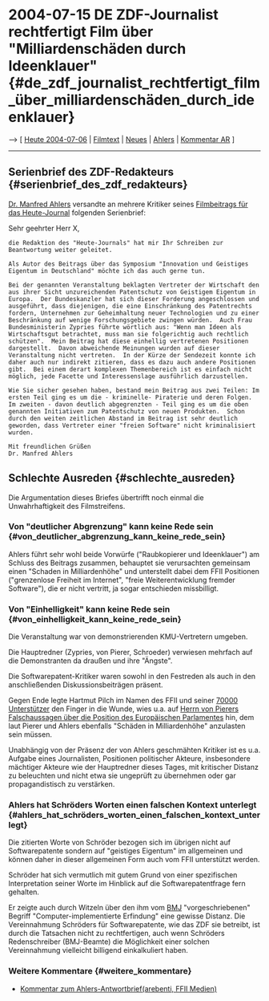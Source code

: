 # 2004-07-15 DE ZDF-Journalist rechtfertigt Film über \"Milliardenschäden durch Ideenklauer\" {#de_zdf_journalist_rechtfertigt_film_über_milliardenschäden_durch_ideenklauer}

\--\> \[ [ Heute 2004-07-06](Heute040706De "wikilink") \| [
Filmtext](HeuteText040706De "wikilink") \| [
Neues](SwpatcninoDe "wikilink") \| [ Ahlers](ManfredAhlersDe "wikilink")
\| [ Kommentar AR](AhlersAr040721De "wikilink") \]

------------------------------------------------------------------------

## Serienbrief des ZDF-Redakteurs {#serienbrief_des_zdf_redakteurs}

[ Dr. Manfred Ahlers](ManfredAhlersDe "wikilink") versandte an mehrere
Kritiker seines [ Filmbeitrags für das
Heute-Journal](HeuteText040706De "wikilink") folgenden Serienbrief:

Sehr geehrter Herr X,

`die Redaktion des "Heute-Journals" hat mir Ihr Schreiben zur`\
`Beantwortung weiter geleitet.`

`Als Autor des Beitrags über das Symposium "Innovation und Geistiges`\
`Eigentum in Deutschland" möchte ich das auch gerne tun.`

`Bei der genannten Veranstaltung beklagten Vertreter der Wirtschaft den`\
`aus ihrer Sicht unzureichenden Patentschutz von Geistigem Eigentum in`\
`Europa.  Der Bundeskanzler hat sich dieser Forderung angeschlossen und`\
`ausgeführt, dass diejenigen, die eine Einschränkung des Patentrechts`\
`fordern, Unternehmen zur Geheimhaltung neuer Technologien und zu einer`\
`Beschränkung auf wenige Forschungsgebiete zwingen würden.  Auch Frau`\
`Bundesministerin Zypries führte wörtlich aus: "Wenn man Ideen als`\
`Wirtschaftsgut betrachtet, muss man sie folgerichtig auch rechtlich`\
`schützen".  Mein Beitrag hat diese einhellig vertretenen Positionen`\
`dargestellt.  Davon abweichende Meinungen wurden auf dieser`\
`Veranstaltung nicht vertreten.  In der Kürze der Sendezeit konnte ich`\
`daher auch nur indirekt zitieren, dass es dazu auch andere Positionen`\
`gibt.  Bei einem derart komplexen Themenbereich ist es einfach nicht`\
`möglich, jede Facette und Interessenslage ausführlich darzustellen.`

`Wie Sie sicher gesehen haben, bestand mein Beitrag aus zwei Teilen: Im`\
`ersten Teil ging es um die - kriminelle- Piraterie und deren Folgen.`\
`Im zweiten - davon deutlich abgegrenzten - Teil ging es um die oben`\
`genannten Initiativen zum Patentschutz von neuen Produkten.  Schon`\
`durch den weiten zeitlichen Abstand im Beitrag ist sehr deutlich`\
`geworden, dass Vertreter einer "freien Software" nicht kriminalisiert`\
`wurden.`

`Mit freundlichen Grüßen`\
`Dr. Manfred Ahlers `

## Schlechte Ausreden {#schlechte_ausreden}

Die Argumentation dieses Briefes übertrifft noch einmal die
Unwahrhaftigkeit des Filmstreifens.

### Von \"deutlicher Abgrenzung\" kann keine Rede sein {#von_deutlicher_abgrenzung_kann_keine_rede_sein}

Ahlers führt sehr wohl beide Vorwürfe (\"Raubkopierer und Ideenklauer\")
am Schluss des Beitrags zusammen, behauptet sie verursachten gemeinsam
einen \"Schaden in Milliardenhöhe\" und unterstellt dabei dem FFII
Positionen (\"grenzenlose Freiheit im Internet\", \"freie
Weiterentwicklung fremder Software\"), die er nicht vertritt, ja sogar
entschieden missbilligt.

### Von \"Einhelligkeit\" kann keine Rede sein {#von_einhelligkeit_kann_keine_rede_sein}

Die Veranstaltung war von demonstrierenden KMU-Vertretern umgeben.

Die Hauptredner (Zypries, von Pierer, Schroeder) verwiesen mehrfach auf
die Demonstranten da draußen und ihre \"Ängste\".

Die Softwarepatent-Kritiker waren sowohl in den Festreden als auch in
den anschließenden Diskussionsbeiträgen präsent.

Gegen Ende legte Hartmut Pilch im Namen des FFII und seiner [70000
Unterstützer](http://www.ffii.org/verein/leute/index.de.html "wikilink")
den Finger in die Wunde, wies u.a. auf [Herrn von Pierers Falschaussagen
über die Position des Europäischen
Parlamentes](http://swpat.ffii.org/news/telcos1107/ "wikilink") hin, dem
laut Pierer und Ahlers ebenfalls \"Schäden in Milliardenhöhe\"
anzulasten sein müssen.

Unabhängig von der Präsenz der von Ahlers geschmähten Kritiker ist es
u.a. Aufgabe eines Journalisten, Positionen politischer Akteure,
insbesondere mächtiger Akteure wie der Hauptredner dieses Tages, mit
kritischer Distanz zu beleuchten und nicht etwa sie ungeprüft zu
übernehmen oder gar propagandistisch zu verstärken.

### Ahlers hat Schröders Worten einen falschen Kontext unterlegt {#ahlers_hat_schröders_worten_einen_falschen_kontext_unterlegt}

Die zitierten Worte von Schröder bezogen sich im übrigen nicht auf
Softwarepatente sondern auf \"geistiges Eigentum\" im allgemeinen und
können daher in dieser allgemeinen Form auch vom FFII unterstützt
werden.

Schröder hat sich vermutlich mit gutem Grund von einer spezifischen
Interpretation seiner Worte im Hinblick auf die Softwarepatentfrage fern
gehalten.

Er zeigte auch durch Witzeln über den ihm vom [
BMJ](SwpatbmjDe "wikilink") \"vorgeschriebenen\" Begriff
\"Computer-implementierte Erfindung\" eine gewisse Distanz. Die
Vereinnahmung Schröders für Softwarepatente, wie das ZDF sie betreibt,
ist durch die Tatsachen nicht zu rechtfertigen, auch wenn Schröders
Redenschreiber (BMJ-Beamte) die Möglichkeit einer solchen Vereinnahmung
vielleicht billigend einkalkuliert haben.

### Weitere Kommentare {#weitere_kommentare}

-   [ Kommentar zum Ahlers-Antwortbrief(arebenti, FFII
    Medien)](AhlersAr040721De "wikilink")
